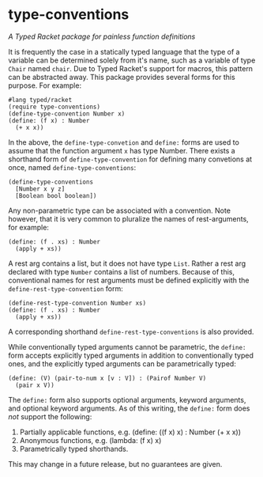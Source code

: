 type-conventions
================

*A Typed Racket package for painless function definitions*

It is frequently the case in a statically typed language that the type of a variable can be determined solely from it's name, such as a variable of type `Chair` named `chair`. Due to Typed Racket's support for macros, this pattern can be abstracted away. This package provides several forms for this purpose. For example:

    #lang typed/racket
    (require type-conventions)
    (define-type-convention Number x)
    (define: (f x) : Number
      (+ x x))

In the above, the `define-type-convetion` and `define:` forms are used to assume that the function argument `x` has type Number. There exists a shorthand form of `define-type-convention` for defining many convetions at once, named `define-type-conventions`:

    (define-type-conventions
      [Number x y z]
      [Boolean bool boolean])

Any non-parametric type can be associated with a convention. Note however, that it is very common to pluralize the names of rest-arguments, for example:

    (define: (f . xs) : Number
      (apply + xs))

A rest arg contains a list, but it does not have type `List`. Rather a rest arg declared with type `Number` contains a list of numbers. Because of this, conventional names for rest arguments must be defined explicitly with the `define-rest-type-convention` form:

    (define-rest-type-convention Number xs)
    (define: (f . xs) : Number
      (apply + xs))

A corresponding shorthand `define-rest-type-conventions` is also provided.

While conventionally typed arguments cannot be parametric, the `define:` form accepts explicitly typed arguments in addition to conventionally typed ones, and the explicitly typed arguments can be parametrically typed:

    (define: (V) (pair-to-num x [v : V]) : (Pairof Number V)
      (pair x V))

The `define:` form also supports optional arguments, keyword arguments, and optional keyword arguments. As of this writing, the `define:` form does *not* support the following:

1. Partially applicable functions, e.g. (define: ((f x) x) : Number (+ x x))
2. Anonymous functions, e.g. (lambda: (f x) x)
3. Parametrically typed shorthands.

This may change in a future release, but no guarantees are given.

